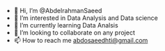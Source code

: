 - 👋 Hi, I’m @AbdelrahmanSaeed
- 👀 I’m interested in Data Analysis and Data science
- 🌱 I’m currently learning Data Analsis
- 💞️ I’m looking to collaborate on any project 
- 📫 How to reach me abdosaeedhti@gmail.com

<!---
AbdelrahmanSaeedE/AbdelrahmanSaeedE is a ✨ special ✨ repository because its `README.md` (this file) appears on your GitHub profile.
You can click the Preview link to take a look at your changes.
--->
